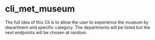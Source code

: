 # cli_met_museum

The full idea of this Cli is to allow the user to experience the museum by department and specific category.  The departments will be listed but the next endpoints will be chosen at random.  